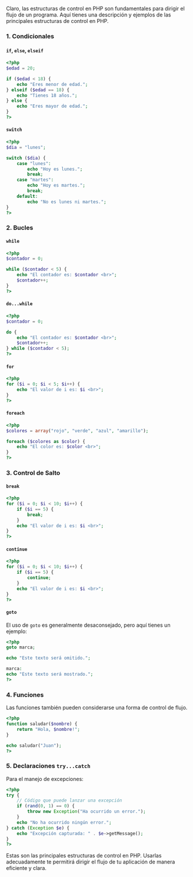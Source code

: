 Claro, las estructuras de control en PHP son fundamentales para dirigir el flujo de un programa. Aquí tienes una descripción y ejemplos de las principales estructuras de control en PHP.

### 1. **Condicionales**

#### `if`, `else`, `elseif`

```php
<?php
$edad = 20;

if ($edad < 18) {
    echo "Eres menor de edad.";
} elseif ($edad == 18) {
    echo "Tienes 18 años.";
} else {
    echo "Eres mayor de edad.";
}
?>
```


#### `switch`

```php
<?php
$dia = "lunes";

switch ($dia) {
    case "lunes":
        echo "Hoy es lunes.";
        break;
    case "martes":
        echo "Hoy es martes.";
        break;
    default:
        echo "No es lunes ni martes.";
}
?>
```

### 2. **Bucles**

#### `while`

```php
<?php
$contador = 0;

while ($contador < 5) {
    echo "El contador es: $contador <br>";
    $contador++;
}
?>
```

#### `do...while`

```php
<?php
$contador = 0;

do {
    echo "El contador es: $contador <br>";
    $contador++;
} while ($contador < 5);
?>
```

#### `for`

```php
<?php
for ($i = 0; $i < 5; $i++) {
    echo "El valor de i es: $i <br>";
}
?>
```

#### `foreach`

```php
<?php
$colores = array("rojo", "verde", "azul", "amarillo");

foreach ($colores as $color) {
    echo "El color es: $color <br>";
}
?>
```

### 3. **Control de Salto**

#### `break`

```php
<?php
for ($i = 0; $i < 10; $i++) {
    if ($i == 5) {
        break;
    }
    echo "El valor de i es: $i <br>";
}
?>
```

#### `continue`

```php
<?php
for ($i = 0; $i < 10; $i++) {
    if ($i == 5) {
        continue;
    }
    echo "El valor de i es: $i <br>";
}
?>
```

#### `goto`

El uso de `goto` es generalmente desaconsejado, pero aquí tienes un ejemplo:

```php
<?php
goto marca;

echo "Este texto será omitido.";

marca:
echo "Este texto será mostrado.";
?>
```

### 4. **Funciones**

Las funciones también pueden considerarse una forma de control de flujo.

```php
<?php
function saludar($nombre) {
    return "Hola, $nombre!";
}

echo saludar("Juan");
?>
```

### 5. **Declaraciones `try...catch`**

Para el manejo de excepciones:

```php
<?php
try {
    // Código que puede lanzar una excepción
    if (rand(0, 1) == 0) {
        throw new Exception("Ha ocurrido un error.");
    }
    echo "No ha ocurrido ningún error.";
} catch (Exception $e) {
    echo "Excepción capturada: " . $e->getMessage();
}
?>
```

Estas son las principales estructuras de control en PHP. Usarlas adecuadamente te permitirá dirigir el flujo de tu aplicación de manera eficiente y clara.